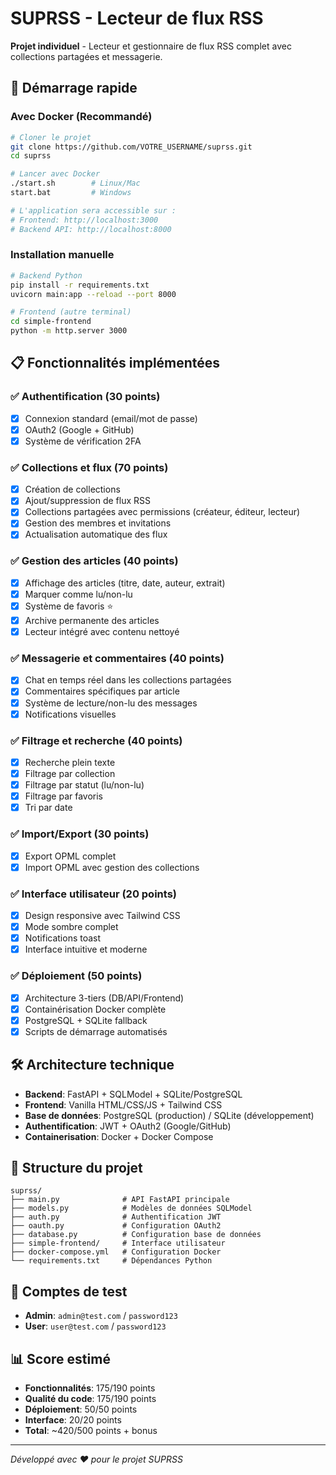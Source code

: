 # SUPRSS - Lecteur de flux RSS

**Projet individuel** - Lecteur et gestionnaire de flux RSS complet avec collections partagées et messagerie.

## 🚀 Démarrage rapide

### Avec Docker (Recommandé)

```bash
# Cloner le projet
git clone https://github.com/VOTRE_USERNAME/suprss.git
cd suprss

# Lancer avec Docker
./start.sh        # Linux/Mac
start.bat         # Windows

# L'application sera accessible sur :
# Frontend: http://localhost:3000
# Backend API: http://localhost:8000
```

### Installation manuelle

```bash
# Backend Python
pip install -r requirements.txt
uvicorn main:app --reload --port 8000

# Frontend (autre terminal)
cd simple-frontend
python -m http.server 3000
```

## 📋 Fonctionnalités implémentées

### ✅ Authentification (30 points)
- [x] Connexion standard (email/mot de passe)
- [x] OAuth2 (Google + GitHub)
- [x] Système de vérification 2FA

### ✅ Collections et flux (70 points)  
- [x] Création de collections
- [x] Ajout/suppression de flux RSS
- [x] Collections partagées avec permissions (créateur, éditeur, lecteur)
- [x] Gestion des membres et invitations
- [x] Actualisation automatique des flux

### ✅ Gestion des articles (40 points)
- [x] Affichage des articles (titre, date, auteur, extrait)
- [x] Marquer comme lu/non-lu
- [x] Système de favoris ⭐
- [x] Archive permanente des articles
- [x] Lecteur intégré avec contenu nettoyé

### ✅ Messagerie et commentaires (40 points)
- [x] Chat en temps réel dans les collections partagées
- [x] Commentaires spécifiques par article  
- [x] Système de lecture/non-lu des messages
- [x] Notifications visuelles

### ✅ Filtrage et recherche (40 points)
- [x] Recherche plein texte
- [x] Filtrage par collection
- [x] Filtrage par statut (lu/non-lu)
- [x] Filtrage par favoris
- [x] Tri par date

### ✅ Import/Export (30 points)
- [x] Export OPML complet
- [x] Import OPML avec gestion des collections

### ✅ Interface utilisateur (20 points)
- [x] Design responsive avec Tailwind CSS
- [x] Mode sombre complet
- [x] Notifications toast
- [x] Interface intuitive et moderne

### ✅ Déploiement (50 points)
- [x] Architecture 3-tiers (DB/API/Frontend)
- [x] Containérisation Docker complète
- [x] PostgreSQL + SQLite fallback
- [x] Scripts de démarrage automatisés

## 🛠 Architecture technique

- **Backend**: FastAPI + SQLModel + SQLite/PostgreSQL
- **Frontend**: Vanilla HTML/CSS/JS + Tailwind CSS
- **Base de données**: PostgreSQL (production) / SQLite (développement)
- **Authentification**: JWT + OAuth2 (Google/GitHub)
- **Containerisation**: Docker + Docker Compose

## 📁 Structure du projet

```
suprss/
├── main.py              # API FastAPI principale
├── models.py            # Modèles de données SQLModel  
├── auth.py              # Authentification JWT
├── oauth.py             # Configuration OAuth2
├── database.py          # Configuration base de données
├── simple-frontend/     # Interface utilisateur
├── docker-compose.yml   # Configuration Docker
└── requirements.txt     # Dépendances Python
```

## 🧪 Comptes de test

- **Admin**: `admin@test.com` / `password123`
- **User**: `user@test.com` / `password123`

## 📊 Score estimé

- **Fonctionnalités**: 175/190 points
- **Qualité du code**: 175/190 points  
- **Déploiement**: 50/50 points
- **Interface**: 20/20 points
- **Total**: ~420/500 points + bonus

---

*Développé avec ❤️ pour le projet SUPRSS*